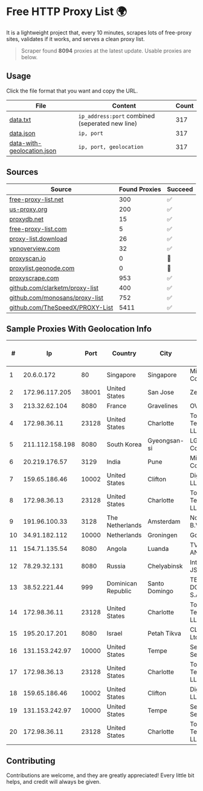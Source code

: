 
# Free HTTP Proxy List 🌍

It is a lightweight project that, every 10 minutes, scrapes lots of free-proxy sites, validates if it works, and serves a clean proxy list.


> Scraper found **8094** proxies at the latest update. Usable proxies are below.

## Usage

Click the file format that you want and copy the URL.


|File|Content|Count|
|----|-------|-----|
|[data.txt](https://raw.githubusercontent.com/themiralay/Proxy-List-World/master/data.txt)|`ip_address:port` combined (seperated new line)|317|
|[data.json](https://raw.githubusercontent.com/themiralay/Proxy-List-World/master/data.json)|`ip, port`|317|
|[data-with-geolocation.json](https://raw.githubusercontent.com/themiralay/Proxy-List-World/master/data-with-geolocation.json)|`ip, port, geolocation`|317|

## Sources

|Source|Found Proxies|Succeed|
|------|-------------|-------|
|[free-proxy-list.net](https://free-proxy-list.net)|300|✅|
|[us-proxy.org](https://www.us-proxy.org)|200|✅|
|[proxydb.net](http://proxydb.net)|15|✅|
|[free-proxy-list.com](https://free-proxy-list.com/?page=&port=&type%5B%5D=http&type%5B%5D=https&up_time=0&search=Search)|5|✅|
|[proxy-list.download](https://www.proxy-list.download/HTTP)|26|✅|
|[vpnoverview.com](https://vpnoverview.com/privacy/anonymous-browsing/free-proxy-servers)|32|✅|
|[proxyscan.io](https://www.proxyscan.io)|0|🚫|
|[proxylist.geonode.com](https://proxylist.geonode.com/api/proxy-list?limit=300&page=1&sort_by=lastChecked&sort_type=desc&protocols=http,https)|0|🚫|
|[proxyscrape.com](https://api.proxyscrape.com/v2/?request=displayproxies&protocol=http&timeout=10000&country=all&ssl=all&anonymity=all)|953|✅|
|[github.com/clarketm/proxy-list](https://raw.githubusercontent.com/clarketm/proxy-list/master/proxy-list-raw.txt)|400|✅|
|[github.com/monosans/proxy-list](https://raw.githubusercontent.com/monosans/proxy-list/main/proxies/http.txt)|752|✅|
|[github.com/TheSpeedX/PROXY-List](https://raw.githubusercontent.com/TheSpeedX/PROXY-List/master/http.txt)|5411|✅|


## Sample Proxies With Geolocation Info

|#|Ip|Port|Country|City|Internet Service Provider|
|-|--|----|-------|----|-------------------------|
|1|20.6.0.172|80|Singapore|Singapore|Microsoft Corporation|
|2|172.96.117.205|38001|United States|San Jose|Zenlayer Inc|
|3|213.32.62.104|8080|France|Gravelines|OVH SAS|
|4|172.98.36.11|23128|United States|Charlotte|Total Uptime Technologies, LLC|
|5|211.112.158.198|8080|South Korea|Gyeongsan-si|LG HelloVision Corp.|
|6|20.219.176.57|3129|India|Pune|Microsoft Corporation|
|7|159.65.186.46|10002|United States|Clifton|DigitalOcean, LLC|
|8|172.98.36.13|23128|United States|Charlotte|Total Uptime Technologies, LLC|
|9|191.96.100.33|3128|The Netherlands|Amsterdam|NovoServe B.V.|
|10|34.91.182.112|10000|Netherlands|Groningen|Google LLC|
|11|154.71.135.54|8080|Angola|Luanda|TV CABO ANGOLA LDA|
|12|78.29.32.131|8080|Russia|Chelyabinsk|Intersvyaz-2 JSC|
|13|38.52.221.44|999|Dominican Republic|Santo Domingo|TELECABLE DOMINICANO, S.A.|
|14|172.98.36.11|23128|United States|Charlotte|Total Uptime Technologies, LLC|
|15|195.20.17.201|8080|Israel|Petah Tikva|CLOUD LEASE Ltd|
|16|131.153.242.97|10000|United States|Tempe|Secured Servers LLC|
|17|172.98.36.13|23128|United States|Charlotte|Total Uptime Technologies, LLC|
|18|159.65.186.46|10002|United States|Clifton|DigitalOcean, LLC|
|19|131.153.242.97|10000|United States|Tempe|Secured Servers LLC|
|20|172.98.36.11|23128|United States|Charlotte|Total Uptime Technologies, LLC|



## Contributing

Contributions are welcome, and they are greatly appreciated! Every
little bit helps, and credit will always be given.

